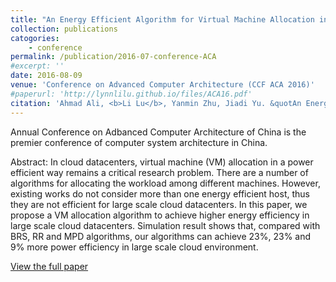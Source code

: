 ```yaml
---
title: "An Energy Efficient Algorithm for Virtual Machine Allocation in Cloud Datacenters"
collection: publications
catogories: 
    - conference
permalink: /publication/2016-07-conference-ACA
#excerpt: ''
date: 2016-08-09
venue: 'Conference on Advanced Computer Architecture (CCF ACA 2016)'
#paperurl: 'http://lynnlilu.github.io/files/ACA16.pdf'
citation: 'Ahmad Ali, <b>Li Lu</b>, Yanmin Zhu, Jiadi Yu. &quotAn Energy Efficient Algorithm for Virtual Machine Allocation in Cloud Datacenters.&quot; <i>Proceedings of Conference on Advanced Computer Architecture (CCF ACA)</i>. Weihai, Shandong, China. pp. 61-72. 2016. doi: 10.1007/978-981-10-2209-8_6.'
---
```


Annual Conference on Adbanced Computer Architecture of China is the premier conference of computer system architecture in China.

Abstract: In cloud datacenters, virtual machine (VM) allocation in a power efficient way remains a critical research problem. There are a number of algorithms for allocating the workload among different machines. However, existing works do not consider more than one energy efficient host, thus they are not efficient for large scale cloud datacenters. In this paper, we propose a VM allocation algorithm to achieve higher energy efficiency in large scale cloud datacenters. Simulation result shows that, compared with BRS, RR and MPD algorithms, our algorithms can achieve 23%, 23% and 9% more power efficiency in large scale cloud environment.

[View the full paper](https://doi.org/10.1007/978-981-10-2209-8_6)

